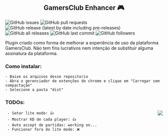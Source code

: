 <h2 align='center'>GamersClub Enhancer 🎮</h2>


![GitHub issues](https://img.shields.io/github/issues-raw/gabrielms98/GCEnhancer) ![GitHub pull requests](https://img.shields.io/github/issues-pr/gabrielms98/GCEnhancer) ![GitHub release (latest by date including pre-releases)](https://img.shields.io/github/v/release/gabrielms98/GCEnhancer?include_prereleases) ![GitHub all releases](https://img.shields.io/github/downloads/gabrielms98/GCEnhancer/total) ![GitHub last commit](https://img.shields.io/github/last-commit/gabrielms98/GCEnhancer) ![GitHub followers](https://img.shields.io/github/followers/gabrielms98?style=social)

Plugin criado como forma de melhorar a experiência de uso da plataforma GamersClub. Não tem fins lucrativos nem intenção de substituir alguma assinatura da plataforma.

### Como instalar:
```
- Baixe os arquivos desse repositorio
- Abra o gerenciador de extenções do chrome e clique em "Carregar sem compactação"
- Selecione a pasta "dist"
```

### TODOs:

<img align='right' src="https://i.imgur.com/0cmA8qh.png" >

```
 - Setar lite mode: 👍
 - Mostrar KD de cada player: 👍
 - Auto accept de partidas: working on...
 - Funcionar fora do lite mode: ❌




``` 
 
